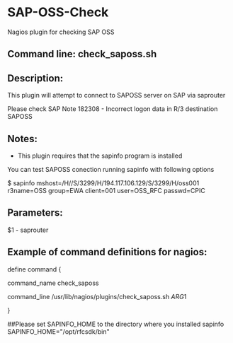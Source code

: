 # SAP-OSS-Check
Nagios plugin for checking SAP OSS


## Command line: check_saposs.sh 

## Description: 
This plugin will attempt to connect to SAPOSS server on SAP via saprouter 

Please check SAP Note 182308 - Incorrect logon data in R/3 destination SAPOSS 
 
## Notes: 
- This plugin requires that the sapinfo program is installed 

You can test SAPOSS conection running sapinfo with following options 

$ sapinfo mshost=/H//S/3299/H/194.117.106.129/S/3299/H/oss001 r3name=OSS group=EWA client=001 user=OSS_RFC passwd=CPIC 
 
## Parameters: 
$1 - saprouter 
 
## Example of command definitions for nagios: 

define command { 
 
  command_name check_saposs 
  
  command_line /usr/lib/nagios/plugins/check_saposs.sh $ARG1$ 

} 
 

##Please set SAPINFO_HOME to the directory where you installed sapinfo 
SAPINFO_HOME="/opt/rfcsdk/bin" 
 

